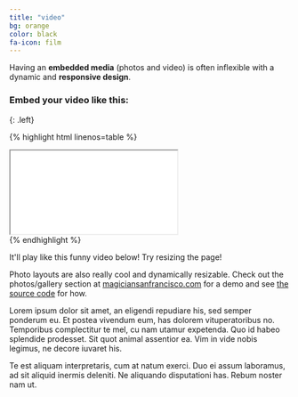 ```yaml
---
title: "video"
bg: orange
color: black
fa-icon: film
---
```


Having an **embedded media** (photos and video) is often inflexible with a dynamic and **responsive design**.

### Embed your video like this:
{: .left}

{% highlight html linenos=table %}
<div class="icontain">
  <iframe src="//www.youtube.com/embed/8yis7GzlXNM" allowfullscreen></iframe>
</div>
{% endhighlight %}

It'll play like this funny video below! Try resizing the page!

Photo layouts are also really cool and dynamically resizable. Check out the photos/gallery section at [magiciansanfrancisco.com](http://magiciansanfrancisco.com) for a demo and see [the source code](https://github.com/strongrobert/MagicianSanFrancisco) for how.


Lorem ipsum dolor sit amet, an eligendi repudiare his, sed semper ponderum eu. Et postea vivendum eum, has dolorem vituperatoribus no. Temporibus complectitur te mel, cu nam utamur expetenda. Quo id habeo splendide prodesset. Sit quot animal assentior ea. Vim in vide nobis legimus, ne decore iuvaret his.

Te est aliquam interpretaris, cum at natum exerci. Duo ei assum laboramus, ad sit aliquid inermis deleniti. Ne aliquando disputationi has. Rebum noster nam ut.

